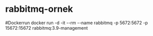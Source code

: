 # rabbitmq-ornek

#Dockerrun
docker run -d -it --rm --name rabbitmq -p 5672:5672 -p 15672:15672 rabbitmq:3.9-management
